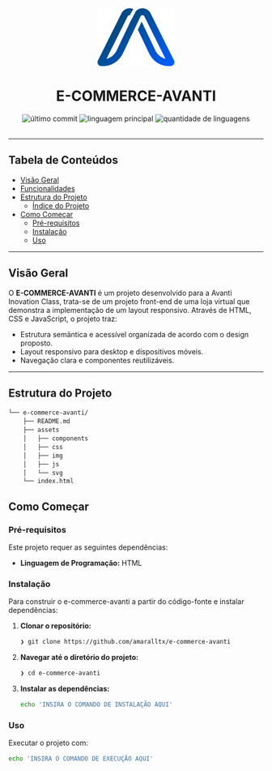 <div id="top">

<!-- ESTILO DE CABEÇALHO: CLÁSSICO -->
<div align="center">

<img src="assets/svg/avanti-logo.svg" width="30%" style="position: relative; top: 0; right: 0;" alt="Logotipo do Projeto"/>

# E-COMMERCE-AVANTI

<em></em>

<!-- BADGES -->
<img src="https://img.shields.io/github/last-commit/amaralltx/e-commerce-avanti?style=default&logo=git&logoColor=white&color=0080ff" alt="último commit">
<img src="https://img.shields.io/github/languages/top/amaralltx/e-commerce-avanti?style=default&color=0080ff" alt="linguagem principal">
<img src="https://img.shields.io/github/languages/count/amaralltx/e-commerce-avanti?style=default&color=0080ff" alt="quantidade de linguagens">

</div>
<br>

---

## Tabela de Conteúdos

- [Visão Geral](#visão-geral)
- [Funcionalidades](#funcionalidades)
- [Estrutura do Projeto](#estrutura-do-projeto)
  - [Índice do Projeto](#índice-do-projeto)
- [Como Começar](#como-começar)
  - [Pré-requisitos](#pré-requisitos)
  - [Instalação](#instalação)
  - [Uso](#uso)

---

## Visão Geral

O **E-COMMERCE-AVANTI** é um projeto desenvolvido para a Avanti Inovation Class, trata-se de um projeto front-end de uma loja virtual que demonstra a implementação de um layout responsivo. Através de HTML, CSS e JavaScript, o projeto traz:

- Estrutura semântica e acessível organizada de acordo com o design proposto.
- Layout responsivo para desktop e dispositivos móveis.
- Navegação clara e componentes reutilizáveis.
---

## Estrutura do Projeto

```sh
└── e-commerce-avanti/
    ├── README.md
    ├── assets
    │   ├── components
    │   ├── css
    │   ├── img
    │   ├── js
    │   └── svg
    └── index.html
```
## Como Começar

### Pré-requisitos

Este projeto requer as seguintes dependências:

- **Linguagem de Programação:** HTML

### Instalação

Para construir o e-commerce-avanti a partir do código-fonte e instalar dependências:

1. **Clonar o repositório:**

    ```sh
    ❯ git clone https://github.com/amaralltx/e-commerce-avanti
    ```

2. **Navegar até o diretório do projeto:**

    ```sh
    ❯ cd e-commerce-avanti
    ```

3. **Instalar as dependências:**

    ```sh
    echo 'INSIRA O COMANDO DE INSTALAÇÃO AQUI'
    ```

### Uso

Executar o projeto com:

```sh
echo 'INSIRA O COMANDO DE EXECUÇÃO AQUI'
```


[back-to-top]: https://img.shields.io/badge/-VOLTAR_ao_TOPO-151515?style=flat-square

